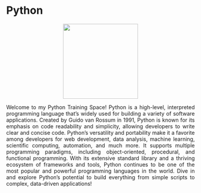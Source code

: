 # Python
<div align="center">
 <img src="https://cdn.jsdelivr.net/gh/devicons/devicon@latest/icons/python/python-original-wordmark.svg" width="200" height="auto">
</div>
<p align="justify"> Welcome to my Python Training Space! Python is a high-level, interpreted programming language that’s widely used for building a variety of software applications. Created by Guido van Rossum in 1991, Python is known for its emphasis on code readability and simplicity, allowing developers to write clear and concise code. Python’s versatility and portability make it a favorite among developers for web development, data analysis, machine learning, scientific computing, automation, and much more. It supports multiple programming paradigms, including object-oriented, procedural, and functional programming. With its extensive standard library and a thriving ecosystem of frameworks and tools, Python continues to be one of the most popular and powerful programming languages in the world. Dive in and explore Python’s potential to build everything from simple scripts to complex, data-driven applications! </p>

